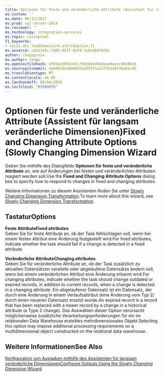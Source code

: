 ```yaml
---
title: Optionen für feste und veränderliche Attribute (Assistent für langsam veränderliche Dimensionen) | Microsoft-Dokumentation
ms.custom: ''
ms.date: 06/13/2017
ms.prod: sql-server-2014
ms.reviewer: ''
ms.technology: integration-services
ms.topic: conceptual
f1_keywords:
- sql12.dts.loaddimwizard.attriboption.f1
ms.assetid: c841345c-7d03-452f-9379-1c8c464f029c
author: chugugrace
ms.author: chugu
ms.openlocfilehash: df654cd97b343179828ebd94dea40eacc90e003d
ms.sourcegitcommit: ad4d92dce894592a259721a1571b1d8736abacdb
ms.translationtype: MT
ms.contentlocale: de-DE
ms.lasthandoff: 08/04/2020
ms.locfileid: "87609978"
---
```

# <a name="fixed-and-changing-attribute-options-slowly-changing-dimension-wizard"></a><span data-ttu-id="8c3ef-102">Optionen für feste und veränderliche Attribute (Assistent für langsam veränderliche Dimensionen)</span><span class="sxs-lookup"><span data-stu-id="8c3ef-102">Fixed and Changing Attribute Options (Slowly Changing Dimension Wizard</span></span>
  <span data-ttu-id="8c3ef-103">Geben Sie mithilfe des Dialogfelds **Optionen für feste und veränderliche Attribute** an, wie auf Änderungen bei festen und veränderlichen Attributen reagiert werden soll.</span><span class="sxs-lookup"><span data-stu-id="8c3ef-103">Use the **Fixed and Changing Attribute Options** dialog box to specify how to respond to changes in fixed and changing attributes.</span></span>  
  
 <span data-ttu-id="8c3ef-104">Weitere Informationen zu diesem Assistenten finden Sie unter [Slowly Changing Dimension Transformation](slowly-changing-dimension-transformation.md).</span><span class="sxs-lookup"><span data-stu-id="8c3ef-104">To learn more about this wizard, see [Slowly Changing Dimension Transformation](slowly-changing-dimension-transformation.md).</span></span>  
  
## <a name="options"></a><span data-ttu-id="8c3ef-105">Tastatur</span><span class="sxs-lookup"><span data-stu-id="8c3ef-105">Options</span></span>  
 <span data-ttu-id="8c3ef-106">**Feste Attribute**</span><span class="sxs-lookup"><span data-stu-id="8c3ef-106">**Fixed attributes**</span></span>  
 <span data-ttu-id="8c3ef-107">Geben Sie für feste Attribute an, ob der Task fehlschlagen soll, wenn bei einem festen Attribut eine Änderung festgestellt wird.</span><span class="sxs-lookup"><span data-stu-id="8c3ef-107">For fixed attributes, indicate whether the task should fail if a change is detected in a fixed attribute.</span></span>  
  
 <span data-ttu-id="8c3ef-108">**Veränderliche Attribute**</span><span class="sxs-lookup"><span data-stu-id="8c3ef-108">**Changing attributes**</span></span>  
 <span data-ttu-id="8c3ef-109">Geben Sie für veränderliche Attribute an, ob der Task zusätzlich zu aktuellen Datensätzen veraltete oder abgelaufene Datensätze ändern soll, wenn bei einem veränderlichen Attribut eine Änderung erkannt wird.</span><span class="sxs-lookup"><span data-stu-id="8c3ef-109">For changing attributes, indicate whether the task should change outdated or expired records, in addition to current records, when a change is detected in a changing attribute.</span></span> <span data-ttu-id="8c3ef-110">Ein abgelaufener Datensatz ist ein Datensatz, der durch eine Änderung in einem Verlaufsattribut (eine Änderung vom Typ 2) durch einen neueren Datensatz ersetzt wurde.</span><span class="sxs-lookup"><span data-stu-id="8c3ef-110">An expired record is a record that has been replaced with a newer record by a change in a historical attribute (a Type 2 change).</span></span> <span data-ttu-id="8c3ef-111">Das Auswählen dieser Option verursacht möglicherweise zusätzliche Verarbeitungsanforderungen für ein im relationalen Data Warehouse erstelltes mehrdimensionales Objekt.</span><span class="sxs-lookup"><span data-stu-id="8c3ef-111">Selecting this option may impose additional processing requirements on a multidimensional object constructed on the relational data warehouse.</span></span>  
  
## <a name="see-also"></a><span data-ttu-id="8c3ef-112">Weitere Informationen</span><span class="sxs-lookup"><span data-stu-id="8c3ef-112">See Also</span></span>  
 [<span data-ttu-id="8c3ef-113">Konfiguration von Ausgaben mithilfe des Assistenten für langsam veränderliche Dimensionen</span><span class="sxs-lookup"><span data-stu-id="8c3ef-113">Configure Outputs Using the Slowly Changing Dimension Wizard</span></span>](configure-outputs-using-the-slowly-changing-dimension-wizard.md)  
  
  
